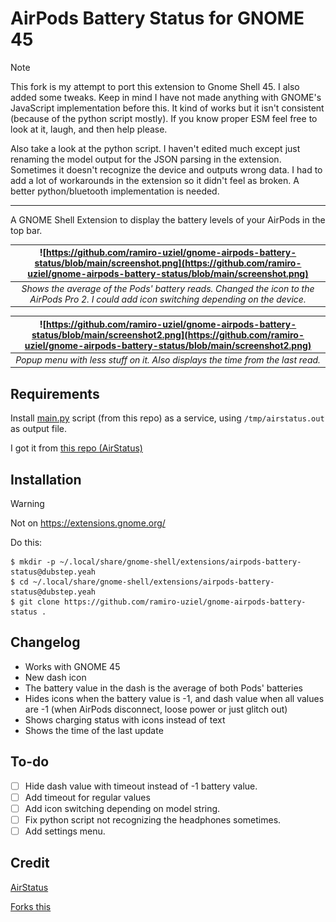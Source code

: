 # AirPods Battery Status for GNOME 45

> [!NOTE]
> This fork is my attempt to port this extension to Gnome Shell 45. I also added some tweaks. Keep in mind I have not made anything with GNOME's JavaScript implementation before this. It kind of works but it isn't consistent (because of the python script mostly). If you know proper ESM feel free to look at it, laugh, and then help please.
>
> Also take a look at the python script. I haven't edited much except just renaming the model output for the JSON parsing in the extension. Sometimes it doesn't recognize the device and outputs wrong data. I had to add a lot of workarounds in the extension so it didn't feel as broken. A better python/bluetooth implementation is needed.

---

A GNOME Shell Extension to display the battery levels of your AirPods in the top bar.

<div align="center">
  
| ![https://github.com/ramiro-uziel/gnome-airpods-battery-status/blob/main/screenshot.png](https://github.com/ramiro-uziel/gnome-airpods-battery-status/blob/main/screenshot.png) | 
|:--:| 
| *Shows the average of the Pods' battery reads. Changed the icon to the AirPods Pro 2. I could add icon switching depending on the device.*|

| ![https://github.com/ramiro-uziel/gnome-airpods-battery-status/blob/main/screenshot2.png](https://github.com/ramiro-uziel/gnome-airpods-battery-status/blob/main/screenshot2.png) | 
|:--:| 
| *Popup menu with less stuff on it. Also displays the time from the last read.*|

</div>

## Requirements

Install [main.py](https://github.com/ramiro-uziel/gnome-airpods-battery-status/blob/main/main.py) script (from this repo) as a service, using `/tmp/airstatus.out` as output file.

I got it from [this repo (AirStatus)](https://github.com/delphiki/AirStatus)

## Installation

> [!WARNING]
> Not on https://extensions.gnome.org/

Do this:
```shell
$ mkdir -p ~/.local/share/gnome-shell/extensions/airpods-battery-status@dubstep.yeah
$ cd ~/.local/share/gnome-shell/extensions/airpods-battery-status@dubstep.yeah
$ git clone https://github.com/ramiro-uziel/gnome-airpods-battery-status .
```
## Changelog
- Works with GNOME 45
- New dash icon
- The battery value in the dash is the average of both Pods' batteries
- Hides icons when the battery value is -1, and dash value when all values are -1 (when AirPods disconnect, loose power or just glitch out)
- Shows charging status with icons instead of text
- Shows the time of the last update

## To-do
- [ ] Hide dash value with timeout instead of -1 battery value.
- [ ] Add timeout for regular values
- [ ] Add icon switching depending on model string.
- [ ] Fix python script not recognizing the headphones sometimes.
- [ ] Add settings menu.

## Credit
[AirStatus](https://github.com/delphiki/AirStatus)

[Forks this](https://github.com/delphiki/gnome-airpods-battery-status)

